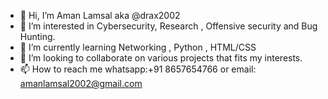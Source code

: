 - 👋 Hi, I’m Aman Lamsal aka @drax2002
- 👀 I’m interested in Cybersecurity, Research , Offensive security and Bug Hunting.
- 🌱 I’m currently learning Networking , Python , HTML/CSS 
- 💞️ I’m looking to collaborate on various projects that fits my interests.
- 📫 How to reach me whatsapp:+91 8657654766 or email: amanlamsal2002@gmail.com

<!---
drax2002/drax2002 is a ✨ special ✨ repository because its `README.md` (this file) appears on your GitHub profile.
You can click the Preview link to take a look at your changes.
--->
